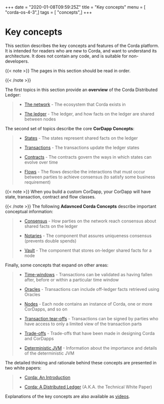 +++
date = "2020-01-08T09:59:25Z"
title = "Key concepts"
menu = [ "corda-os-4-3",]
tags = [ "concepts",]
+++


# Key concepts

This section describes the key concepts and features of the Corda platform. It is intended for readers who are new to
            Corda, and want to understand its architecture. It does not contain any code, and is suitable for non-developers.


{{< note >}}
The pages in this section should be read in order.

{{< /note >}}

The first topics in this section provide an **overview** of the Corda Distributed Ledger:

> 
> 
> * [The network](key-concepts-ecosystem.md) - The ecosystem that Corda exists in
> 
> 
> * [The ledger](key-concepts-ledger.md) - The ledger, and how facts on the ledger are shared between nodes
> 
> 
The second set of topics describe the core **CorDapp Concepts**:

> 
> 
> * [States](key-concepts-states.md) - The states represent shared facts on the ledger
> 
> 
> * [Transactions](key-concepts-transactions.md) - The transactions update the ledger states
> 
> 
> * [Contracts](key-concepts-contracts.md) - The contracts govern the ways in which states can evolve over time
> 
> 
> * [Flows](key-concepts-flows.md) - The flows describe the interactions that must occur between parties to achieve consensus (to satisfy some business requirement)
> 
> 

{{< note >}}
When you build a custom CorDapp, your CorDapp will have state, transaction, contract and flow classes.

{{< /note >}}
The following **Adavnced Corda Concepts** describe important conceptual information:

> 
> 
> * [Consensus](key-concepts-consensus.md) - How parties on the network reach consensus about shared facts on the ledger
> 
> 
> * [Notaries](key-concepts-notaries.md) - The component that assures uniqueness consensus (prevents double spends)
> 
> 
> * [Vault](key-concepts-vault.md) - The component that stores on-ledger shared facts for a node
> 
> 
Finally, some concepts that expand on other areas:

> 
> 
> * [Time-windows](key-concepts-time-windows.md) - Transactions can be validated as having fallen after, before or within a particular time window
> 
> 
> * [Oracles](key-concepts-oracles.md) - Transactions can include off-ledger facts retrieved using Oracles
> 
> 
> * [Nodes](key-concepts-node.md) - Each node contains an instance of Corda, one or more CorDapps, and so on
> 
> 
> * [Transaction tear-offs](key-concepts-tearoffs.md) - Transactions can be signed by parties who have access to only a limited view of the transaction parts
> 
> 
> * [Trade-offs](key-concepts-tradeoffs.md) - Trade-offs that have been made in designing Corda and CorDapps
> 
> 
> * [Deterministic JVM](key-concepts-djvm.md) - Information about the importance and details of the deterministic JVM
> 
> 
The detailed thinking and rationale behind these concepts are presented in two white papers:

> 
> 
> * [Corda: An Introduction](_static/corda-introductory-whitepaper.pdf)
> 
> 
> * [Corda: A Distributed Ledger](_static/corda-technical-whitepaper.pdf) (A.K.A. the Technical White Paper)
> 
> 
Explanations of the key concepts are also available as [videos](https://vimeo.com/album/4555732/).



